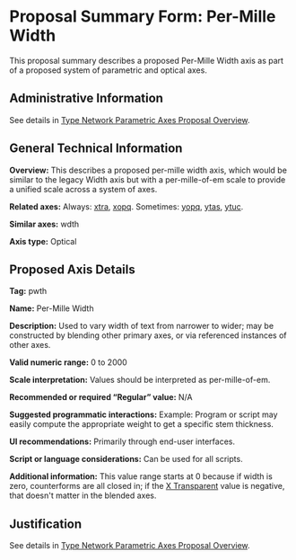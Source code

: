 # Proposal Summary Form: Per-Mille Width

This proposal summary describes a proposed Per-Mille Width axis as part of a proposed system of parametric and optical axes.

## Administrative Information

See details in [Type Network Parametric Axes Proposal Overview](Overview.md).

## General Technical Information

**Overview:** This describes a proposed per-mille width axis, which would be similar to the
legacy Width axis but with a per-mille-of-em scale to provide a unified scale across a system
of axes.

**Related axes:** Always: [xtra](ProposalSummary_xtra.md), [xopq](ProposalSummary_xopq.md).
Sometimes: [yopq](ProposalSummary_yopq.md), [ytas](ProposalSummary_ytas.md), [ytuc](ProposalSummary_ytuc.md).

**Similar axes:** wdth

**Axis type:** Optical

## Proposed Axis Details

**Tag:** pwth

**Name:** Per-Mille Width

**Description:** Used to vary width of text from narrower to wider; may be constructed
by blending other primary axes, or via referenced instances of other axes.

**Valid numeric range:**  0 to 2000

**Scale interpretation:** Values should be interpreted as per-mille-of-em.

**Recommended or required “Regular” value:** N/A

**Suggested programmatic interactions:** Example: Program or script may easily compute the
appropriate weight to get a specific stem thickness.

**UI recommendations:** Primarily through end-user interfaces.

**Script or language considerations:** Can be used for all scripts.

**Additional information:** This value range starts at 0 because if width is zero, counterforms
are all closed in; if the [X Transparent](ProposalSummary_xtra.md) value is negative, that
doesn't matter in the blended axes.

## Justification

See details in [Type Network Parametric Axes Proposal Overview](Overview.md).
